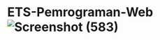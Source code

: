 # ETS-Pemrograman-Web![Screenshot (583)](https://github.com/Yutsss/ETS-Pemrograman-Web/assets/133854470/2f3fe394-7ac0-4f7f-b22e-81a94a568c9b)

